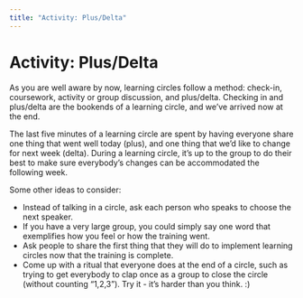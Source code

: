 ```yaml
---
title: "Activity: Plus/Delta"
---
```

# Activity: Plus/Delta

As you are well aware by now, learning circles follow a method: check-in, coursework, activity or group discussion, and plus/delta. Checking in and plus/delta are the bookends of a learning circle, and we’ve arrived now at the end.

The last five minutes of a learning circle are spent by having everyone share one thing that went well today (plus), and one thing that we’d like to change for next week (delta). During a learning circle, it’s up to the group to do their best to make sure everybody’s changes can be accommodated the following week.

Some other ideas to consider:
- Instead of talking in a circle, ask each person who speaks to choose the next speaker.
- If you have a very large group, you could simply say one word that exemplifies how you feel or how the training went. 
- Ask people to share the first thing that they will do to implement learning circles now that the training is complete.
- Come up with a ritual that everyone does at the end of a circle, such as trying to get everybody to clap once as a group to close the circle (without counting “1,2,3”). Try it - it’s harder than you think. :)
